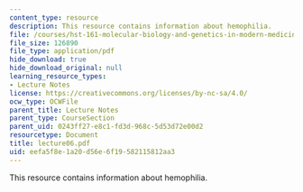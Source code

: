 ```yaml
---
content_type: resource
description: This resource contains information about hemophilia.
file: /courses/hst-161-molecular-biology-and-genetics-in-modern-medicine-fall-2007/eefa5f8e1a20d56e6f19582115812aa3_lecture06.pdf
file_size: 126890
file_type: application/pdf
hide_download: true
hide_download_original: null
learning_resource_types:
- Lecture Notes
license: https://creativecommons.org/licenses/by-nc-sa/4.0/
ocw_type: OCWFile
parent_title: Lecture Notes
parent_type: CourseSection
parent_uid: 0243ff27-e8c1-fd3d-968c-5d53d72e00d2
resourcetype: Document
title: lecture06.pdf
uid: eefa5f8e-1a20-d56e-6f19-582115812aa3
---
```

This resource contains information about hemophilia.